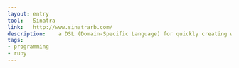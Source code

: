```yaml
---
layout: entry
tool:	Sinatra
link:	http://www.sinatrarb.com/
description:	a DSL (Domain-Specific Language) for quickly creating web applications in Ruby with minimal effort.
tags:
- programming
- ruby
---
```

